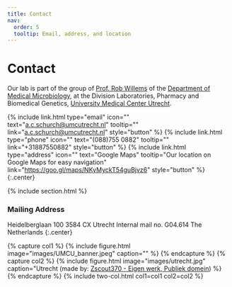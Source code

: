 ```yaml
---
title: Contact
nav:
  order: 5
  tooltip: Email, address, and location
---
```


# <i class="fas fa-envelope"></i>Contact
Our lab is part of the group of [Prof. Rob Willems](https://www.umcutrecht.nl/en/Research/Researchers/Willems-Rob-RJL) of the [Department of Medical Microbiology](https://www.umcutrecht.nl/nl/over-ons-medische-microbiologie?lang=en), at the Division Laboratories, Pharmacy and Biomedical Genetics, [University Medical Center Utrecht](https://www.umcutrecht.nl/en).
  

{%
  include link.html
  type="email"
  icon=""
  text="a.c.schurch@umcutrecht.nl"
  tooltip=""
  link="a.c.schurch@umcutrecht.nl"
  style="button"
%}
{%
  include link.html
  type="phone"
  icon=""
  text="(088)755 0882"
  tooltip=""
  link="+31887550882"
  style="button"
%}
{%
  include link.html
  type="address"
  icon=""
  text="Google Maps"
  tooltip="Our location on Google Maps for easy navigation"
  link="https://goo.gl/maps/NKyMyckT54guBjvz6"
  style="button"
%}
{:.center}

{% include section.html %}

### <i class="fas fa-mail-bulk"></i>Mailing Address

Heidelberglaan 100
3584 CX Utrecht
Internal mail no. G04.614
The Netherlands
{:.center}

{% capture col1 %}
{%
  include figure.html
  image="images/UMCU_banner.jpeg"
  caption=""
%}
{% endcapture %}
{% capture col2 %}
{%
  include figure.html
  image="images/utrecht.jpg"
  caption="Utrecht (made by: [Zscout370 - Eigen werk, Publiek domein](https://commons.wikimedia.org/w/index.php?curid=363168))
%}
{% endcapture %}
{% include two-col.html col1=col1 col2=col2 %}
